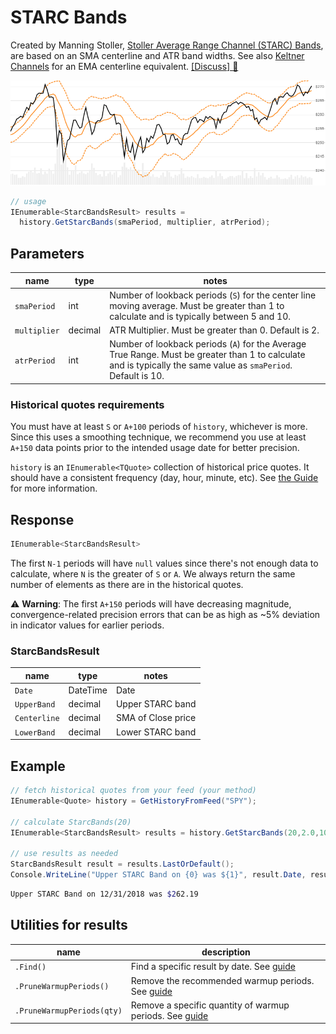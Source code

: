 # STARC Bands

Created by Manning Stoller, [Stoller Average Range Channel (STARC) Bands](https://en.wikipedia.org/wiki/StarcBands_channel), are based on an SMA centerline and ATR band widths.  See also [Keltner Channels](../Keltner/README.md#content) for an EMA centerline equivalent.
[[Discuss] :speech_balloon:](https://github.com/DaveSkender/Stock.Indicators/discussions/292 "Community discussion about this indicator")

![image](chart.png)

```csharp
// usage
IEnumerable<StarcBandsResult> results = 
  history.GetStarcBands(smaPeriod, multiplier, atrPeriod);  
```

## Parameters

| name | type | notes
| -- |-- |--
| `smaPeriod` | int | Number of lookback periods (`S`) for the center line moving average.  Must be greater than 1 to calculate and is typically between 5 and 10.
| `multiplier` | decimal | ATR Multiplier. Must be greater than 0.  Default is 2.
| `atrPeriod` | int | Number of lookback periods (`A`) for the Average True Range.  Must be greater than 1 to calculate and is typically the same value as `smaPeriod`.  Default is 10.

### Historical quotes requirements

You must have at least `S` or `A+100` periods of `history`, whichever is more.  Since this uses a smoothing technique, we recommend you use at least `A+150` data points prior to the intended usage date for better precision.

`history` is an `IEnumerable<TQuote>` collection of historical price quotes.  It should have a consistent frequency (day, hour, minute, etc).  See [the Guide](../../docs/GUIDE.md) for more information.

## Response

```csharp
IEnumerable<StarcBandsResult>
```

The first `N-1` periods will have `null` values since there's not enough data to calculate, where `N` is the greater of `S` or `A`.  We always return the same number of elements as there are in the historical quotes.

:warning: **Warning**: The first `A+150` periods will have decreasing magnitude, convergence-related precision errors that can be as high as ~5% deviation in indicator values for earlier periods.

### StarcBandsResult

| name | type | notes
| -- |-- |--
| `Date` | DateTime | Date
| `UpperBand` | decimal | Upper STARC band
| `Centerline` | decimal | SMA of Close price
| `LowerBand` | decimal | Lower STARC band

## Example

```csharp
// fetch historical quotes from your feed (your method)
IEnumerable<Quote> history = GetHistoryFromFeed("SPY");

// calculate StarcBands(20)
IEnumerable<StarcBandsResult> results = history.GetStarcBands(20,2.0,10);

// use results as needed
StarcBandsResult result = results.LastOrDefault();
Console.WriteLine("Upper STARC Band on {0} was ${1}", result.Date, result.UpperBand);
```

```bash
Upper STARC Band on 12/31/2018 was $262.19
```

## Utilities for results

| name | description
| -- |--
| `.Find()` | Find a specific result by date.  See [guide](../../docs/UTILITIES.md#find-indicator-result-by-date)
| `.PruneWarmupPeriods()` | Remove the recommended warmup periods.  See [guide](../../docs/UTILITIES.md#prune-warmup-periods)
| `.PruneWarmupPeriods(qty)` | Remove a specific quantity of warmup periods.  See [guide](../../docs/UTILITIES.md#prune-warmup-periods)
